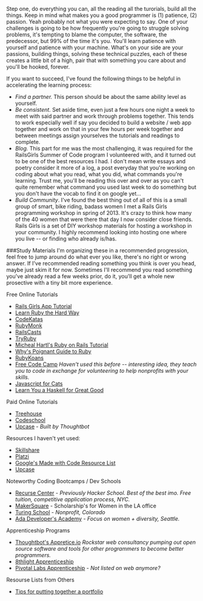 Step one, do everything you can, all the reading all the turorials, build all the things. Keep in mind what makes you a good programmer is (1) patience, (2) passion. Yeah probably not what you were expecting to say. One of your challenges is going to be how frequently you're going to struggle solving problems, it's tempting to blame the computer, the software, the predecessor, but 99% of the time it's you. You'll learn patience with yourself and patience with your machine. What's on your side are your passions, building things, solving these technical puzzles, each of these creates a little bit of a high, pair that with something you care about and you'll be hooked, forever.

If you want to succeed, I've found the following things to be helpful in accelerating the learning process:
- _Find a partner._ This person should be about the same ability level as yourself.
- _Be consistent._ Set aside time, even just a few hours one night a week to meet with said partner and work through problems together. This tends to work especially well if say you decided to build a website / web app together and work on that in your few hours per week together and between meetings assign yourselves the tutorials and readings to complete.
- _Blog._ This part for me was the most challenging, it was required for the RailsGirls Summer of Code program I volunteered with, and it turned out to be one of the best resources I had. I don't mean write essays and poetry consider it more of a log, a post everyday that you're working on coding about what you read, what you did, what commands you're learning. Trust me, you'll be reading this over and over as you can't quite remember what command you used last week to do something but you don't have the vocab to find it on google yet...
- _Build Community_. I've found the best thing out of all of this is a small group of smart, bike riding, badass women I met a Rails Girls programming workshop in spring of 2013. It's crazy to think how many of the 40 women that were there that day I now consider close friends. Rails Girls is a set of DIY workshop materials for hosting a workshop in your community. I highly recommend looking into hosting one where you live -- or finding who already is/has.

###Study Materials
I'm organizing these in a recommended progression, feel free to jump around do what ever you like, there's no right or wrong answer. If I've recommended reading something you think is over you head, maybe just skim it for now.  Sometimes I'll recommend you read something you've already read a few weeks prior, do it, you'll get a whole new prosective with a tiny bit more experience.

Free Online Tutorials

- [Rails Girls App Tutorial](http://guides.railsgirls.com/app/)
- [Learn Ruby the Hard Way](http://learnrubythehardway.org/)
- [CodeKatas](http://codekata.com/)
- [RubyMonk](https://rubymonk.com/)
- [RailsCasts](http://railscasts.com/)
- [TryRuby](http://tryruby.org)
- [Micheal Hartl's Ruby on Rails Tutorial](https://www.railstutorial.org/book)
- [Why's Poignant Guide to Ruby](http://mislav.uniqpath.com/poignant-guide/)
- [RubyKoans](http://rubykoans.com/)
- [Free Code Camp](http://www.freecodecamp.com/) _Haven't used this before -- interesting idea, they teach you to code in exchange for volunteering to help nonprofits with your skills._
- [Javascript for Cats](http://jsforcats.com/)
- [Learn You a Haskell for Great Good](http://learnyouahaskell.com/)


Paid Online Tutorials

- [Treehouse](https://teamtreehouse.com/)
- [Codeschool](https://www.codeschool.com)
- [Upcase](https://upcase.com/join) - _Built by Thoughtbot_


Resources I haven't yet used:
- [Skillshare](https://www.skillshare.com/classes/technology)
- [Platzi](https://courses.platzi.com/)
- [Google's Made with Code Resource List](https://www.madewithcode.com/resources/)
- [Upcase](https://upcase.com/join)

Noteworthy Coding Bootcamps / Dev Schools
- [Recurse Center](https://www.recurse.com/) - _Previously Hacker School. Best of the best imo. Free tuition, competitive application process, NYC._
- [MakerSquare](http://www.makersquare.com/) - Scholarship's for Women in the LA office
- [Turing School](http://turing.io/) - _Nonprofit, Colorado_
- [Ada Developer's Academy](http://adadevelopersacademy.org/) - _Focus on women + diversity, Seattle._

Apprenticeship Programs
- [Thoughtbot's Appretice.io](http://www.apprentice.io/) _Rockstar web consultancy pumping out open source software and tools for other programmers to become better programmers._
- [8thlight Apprenticeship](https://8thlight.com/apprenticeship/)
- [Pivotal Labs Apprenticeship](http://pivotal.io/labs) - _Not listed on web anymore?_


Resourse Lists from Others
- [Tips for putting together a portfolio](http://learntocodewith.me/posts/portfolio-tips/)
